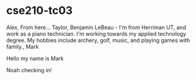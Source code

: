 # cse210-tc03

Alex,
From here...
Taylor,
Benjamin LeBeau - I'm from Herriman UT, and work as a piano technician. I'm working towards my applied technology degree. My hobbies include archery, golf, music, and playing games with family.,
Mark

Hello my name is Mark


Noah checking in!
